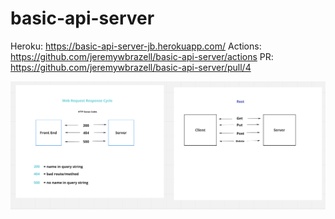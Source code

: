 # basic-api-server

Heroku: https://basic-api-server-jb.herokuapp.com/
Actions: https://github.com/jeremywbrazell/basic-api-server/actions
PR: https://github.com/jeremywbrazell/basic-api-server/pull/4

![whiteboard](lab3.png)